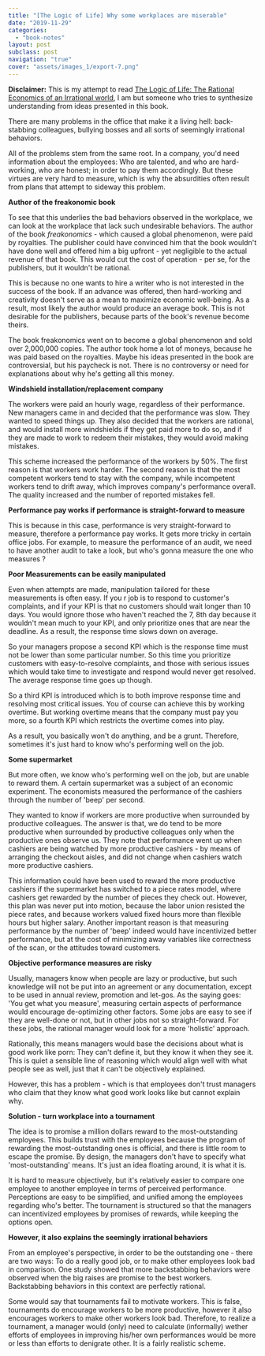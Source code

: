 ```yaml
---
title: "[The Logic of Life] Why some workplaces are miserable"
date: "2019-11-29"
categories:
  - "book-notes"
layout: post
subclass: post
navigation: "true"
cover: "assets/images_1/export-7.png"
---
```


**Disclaimer:** This is my attempt to read [The Logic of Life: The Rational Economics of an Irrational world](https://www.amazon.com/Logic-Life-Rational-Economics-Irrational/dp/0812977874), I am but someone who tries to synthesize understanding from ideas presented in this book.

There are many problems in the office that make it a living hell: back-stabbing colleagues, bullying bosses and all sorts of seemingly irrational behaviors.

All of the problems stem from the same root. In a company, you'd need information about the employees: Who are talented, and who are hard-working, who are honest; in order to pay them accordingly. But these virtues are very hard to measure, which is why the absurdities often result from plans that attempt to sideway this problem.

**Author of the freakonomic book**

To see that this underlies the bad behaviors observed in the workplace, we can look at the workplace that lack such undesirable behaviors. The author of the book _freakonomics_ - which caused a global phenomenon, were paid by royalties. The publisher could have convinced him that the book wouldn't have done well and offered him a big upfront - yet negligible to the actual revenue of that book. This would cut the cost of operation - per se, for the publishers, but it wouldn't be rational.

This is because no one wants to hire a writer who is not interested in the success of the book. If an advance was offered, then hard-working and creativity doesn't serve as a mean to maximize economic well-being. As a result, most likely the author would produce an average book. This is not desirable for the publishers, because parts of the book's revenue become theirs.

The book freakonomics went on to become a global phenomenon and sold over 2,000,000 copies. The author took home a lot of moneys, because he was paid based on the royalties. Maybe his ideas presented in the book are controversial, but his paycheck is not. There is no controversy or need for explanations about why he's getting all this money.

**Windshield installation/replacement company**

The workers were paid an hourly wage, regardless of their performance. New managers came in and decided that the performance was slow. They wanted to speed things up. They also decided that the workers are rational, and would install more windshields if they get paid more to do so, and if they are made to work to redeem their mistakes, they would avoid making mistakes.

This scheme increased the performance of the workers by 50%. The first reason is that workers work harder. The second reason is that the most competent workers tend to stay with the company, while incompetent workers tend to drift away, which improves company's performance overall. The quality increased and the number of reported mistakes fell.

**Performance pay works if performance is straight-forward to measure**

This is because in this case, performance is very straight-forward to measure, therefore a performance pay works. It gets more tricky in certain office jobs. For example, to measure the performance of an audit, we need to have another audit to take a look, but who's gonna measure the one who measures ?

**Poor Measurements can be easily manipulated**

Even when attempts are made, manipulation tailored for these measurements is often easy. If you r job is to respond to customer's complaints, and if your KPI is that no customers should wait longer than 10 days. You would ignore those who haven't reached the 7, 8th day because it wouldn't mean much to your KPI, and only prioritize ones that are near the deadline. As a result, the response time slows down on average.

So your managers propose a second KPI which is the response time must not be lower than some particular number. So this time you prioritize customers with easy-to-resolve complaints, and those with serious issues which would take time to investigate and respond would never get resolved. The average response time goes up though.

So a third KPI is introduced which is to both improve response time and resolving most critical issues. You of course can achieve this by working overtime. But working overtime means that the company must pay you more, so a fourth KPI which restricts the overtime comes into play.

As a result, you basically won't do anything, and be a grunt. Therefore, sometimes it's just hard to know who's performing well on the job.

**Some supermarket**

But more often, we know who's performing well on the job, but are unable to reward them. A certain supermarket was a subject of an economic experiment. The economists measured the performance of the cashiers through the number of 'beep' per second.

They wanted to know if workers are more productive when surrounded by productive colleagues. The answer is that, we do tend to be more productive when surrounded by productive colleagues only when the productive ones observe us. They note that performance went up when cashiers are being watched by more productive cashiers - by means of arranging the checkout aisles, and did not change when cashiers watch more productive cashiers.

This information could have been used to reward the more productive cashiers if the supermarket has switched to a piece rates model, where cashiers get rewarded by the number of pieces they check out. However, this plan was never put into motion, because the labor union resisted the piece rates, and because workers valued fixed hours more than flexible hours but higher salary. Another important reason is that measuring performance by the number of 'beep' indeed would have incentivized better performance, but at the cost of minimizing away variables like correctness of the scan, or the attitudes toward customers.

**Objective performance measures are risky**

Usually, managers know when people are lazy or productive, but such knowledge will not be put into an agreement or any documentation, except to be used in annual review, promotion and let-gos. As the saying goes: 'You get what you measure', measuring certain aspects of performance would encourage de-optimizing other factors. Some jobs are easy to see if they are well-done or not, but in other jobs not so straight-forward. For these jobs, the rational manager would look for a more 'holistic' approach.

Rationally, this means managers would base the decisions about what is good work like porn: They can't define it, but they know it when they see it. This is quiet a sensible line of reasoning which would align well with what people see as well, just that it can't be objectively explained.

However, this has a problem - which is that employees don't trust managers who claim that they know what good work looks like but cannot explain why.

**Solution - turn workplace into a tournament**

The idea is to promise a million dollars reward to the most-outstanding employees. This builds trust with the employees because the program of rewarding the most-outstanding ones is official, and there is little room to escape the promise. By design, the managers don't have to specify what 'most-outstanding' means. It's just an idea floating around, it is what it is.

It is hard to measure objectively, but it's relatively easier to compare one employee to another employee in terms of perceived performance. Perceptions are easy to be simplified, and unified among the employees regarding who's better. The tournament is structured so that the managers can incentivized employees by promises of rewards, while keeping the options open.

**However, it also explains the seemingly irrational behaviors**

From an employee's perspective, in order to be the outstanding one - there are two ways: To do a really good job, or to make other employees look bad in comparison. One study showed that more backstabbing behaviors were observed when the big raises are promise to the best workers. Backstabbing behaviors in this context are perfectly rational.

Some would say that tournaments fail to motivate workers. This is false, tournaments do encourage workers to be more productive, however it also encourages workers to make other workers look bad. Therefore, to realize a tournament, a manager would (only) need to calculate (informally) wether efforts of employees in improving his/her own performances would be more or less than efforts to denigrate other. It is a fairly realistic scheme.
